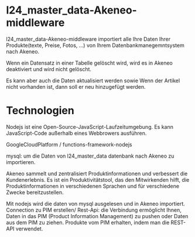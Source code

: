 # l24_master_data-Akeneo-middleware

l24_master_data-Akeneo-middleware importiert alle Ihre Daten Ihrer Produkte(texte, Preise, Fotos, ...) von Ihrem Datenbankmanegemntsystem nach Akeneo. 

Wenn ein Datensatz in einer Tabelle gelöscht wird, wird es in Akeneo deaktiviert und wird nicht gelöscht. 

Es kann aber auch die Daten aktualisiert werden sowie Wenn der Artikel nicht vorhanden ist, dann soll er neu hinzugefügt werden.
    
# Technologien
Nodejs ist eine Open-Source-JavaScript-Laufzeitumgebung. Es kann JavaScript-Code außerhalb eines Webbrowers ausführen.

GoogleCloudPlatform / functions-framework-nodejs 

mysql: um die Daten von l24_master_data datenbank nach Akeneo zu importieren.

Akeneo sammelt und zentralisiert Produktinformationen und verbessert die Kundenerlebnis. Es ist ein Produktivitätstool, das den Mitwirkenden hilft, die Produktinformationen in verschiedenen Sprachen und für verschiedene Zwecke bereitzustellen. 
    
    
Mit nodejs wird die daten von mysql ausgelesen und in Akeneo importiert.
Connection zu PIM erstellen/ Rest-Api:
die Verbindung ermöglicht Ihnen, Daten in das PIM (Product Information Management) zu pushen oder Daten aus dem PIM zu ziehen. 
Produkte vom PIM erhalten, indem man die REST-API verwendet.